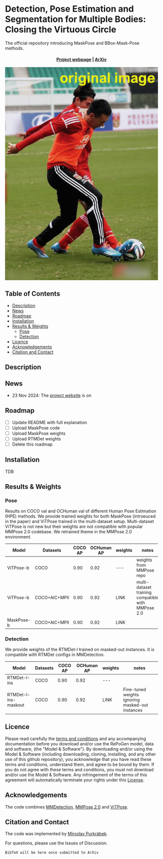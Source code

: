 <!-- omit in toc -->
# Detection, Pose Estimation and Segmentation for Multiple Bodies: Closing the Virtuous Circle

The official repository introducing MaskPose and BBox-Mask-Pose methods.

<h4 align="center">
  <a href="https://mirapurkrabek.github.io/BBox-Mask-Pose/">Project webpage</a> |
  <a href="https://arxiv.org/abs/2307.06737">ArXiv</a>

  <br/>
  <br/>
  <img src="images/004806_BMP.gif" alt="BBox-Mask-Pose loop">
</h4>

<!-- omit in toc -->
## Table of Contents
- [Description](#description)
- [News](#news)
- [Roadmap](#roadmap)
- [Installation](#installation)
- [Results \& Weights](#results--weights)
  - [Pose](#pose)
  - [Detection](#detection)
- [Licence](#licence)
- [Acknowledgements](#acknowledgements)
- [Citation and Contact](#citation-and-contact)


## Description

## News

- 23 Nov 2024: The [project website](https://MiraPurkrabek.github.io/BBox-Mask-Pose) is on

## Roadmap

- [ ] Update README with full explanation
- [ ] Upload MaskPose code
- [ ] Upload MaskPose weights
- [ ] Upload RTMDet weights
- [ ] Delete this roadmap

## Installation

TDB

## Results & Weights

### Pose

Results on COCO val and OCHuman val of different Human Pose Estimation (HPE) methods. We provide trained weights for both MaskPose (introeuced in the paper) and ViTPose trained in the multi-dataset setup. Multi-dataset ViTPose is not new but their weights are not compatible with popular MMPose 2.0 codebase. We retrained theme in the MMPose 2.0 environment. 

| Model      | Datasets      | COCO AP | OCHuman AP | weights | notes                                             |
| ---------- | ------------- | ------- | ---------- | ------- | ------------------------------------------------- |
| ViTPose-b  | COCO          | 0.90    | 0.92       | ---     | weights from MMPose repo                          |
| ViTPose-b  | COCO+AIC+MPII | 0.90    | 0.92       | LINK    | multi-dataset training compatible with MMPose 2.0 |
| MaskPose-b | COCO+AIC+MPII | 0.90    | 0.92       | LINK    |                                                   |

### Detection

We provide weights of the RTMDet-l trained on masked-out instances. It is compatible with RTMDet configs in MMDetection.

| Model                | Datasets | COCO AP | OCHuman AP | weights | notes                                            |
| -------------------- | -------- | ------- | ---------- | ------- | ------------------------------------------------ |
| RTMDet-l-ins         | COCO     | 0.90    | 0.92       | ---     |                                                  |
| RTMDet-l-ins-maskout | COCO     | 0.90    | 0.92       | LINK    | Fine-tuned weights ignoring masked-out instances |


## Licence

Please read carefully the [terms and conditions](./LICENSE) and any accompanying documentation before you download and/or use the RePoGen model, data and software, (the "Model & Software"). By downloading and/or using the Model & Software (including downloading, cloning, installing, and any other use of this github repository), you acknowledge that you have read these terms and conditions, understand them, and agree to be bound by them. If you do not agree with these terms and conditions, you must not download and/or use the Model & Software. Any infringement of the terms of this agreement will automatically terminate your rights under this [License](./LICENSE).

## Acknowledgements

The code combines [MMDetection](https://github.com/open-mmlab/mmdetection), [MMPose 2.0](https://github.com/open-mmlab/mmpose) and [ViTPose](https://github.com/ViTAE-Transformer/ViTPose).

## Citation and Contact

The code was implemented by [Miroslav Purkrábek]([htt]https://mirapurkrabek.github.io/).

For questions, please use the Issues of Discussion.

```
BibTeX will be here once submitted to ArXiv 
``````